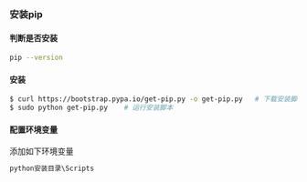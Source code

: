 ### 安装pip

#### 判断是否安装

```sh
pip --version
```

#### 安装

```sh
$ curl https://bootstrap.pypa.io/get-pip.py -o get-pip.py   # 下载安装脚本
$ sudo python get-pip.py    # 运行安装脚本
```

#### 配置环境变量

添加如下环境变量

```sh
python安装目录\Scripts
```

